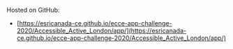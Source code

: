 Hosted on GitHub:

- [https://esricanada-ce.github.io/ecce-app-challenge-2020/Accessible_Active_London/app/](https://esricanada-ce.github.io/ecce-app-challenge-2020/Accessible_Active_London/app/)